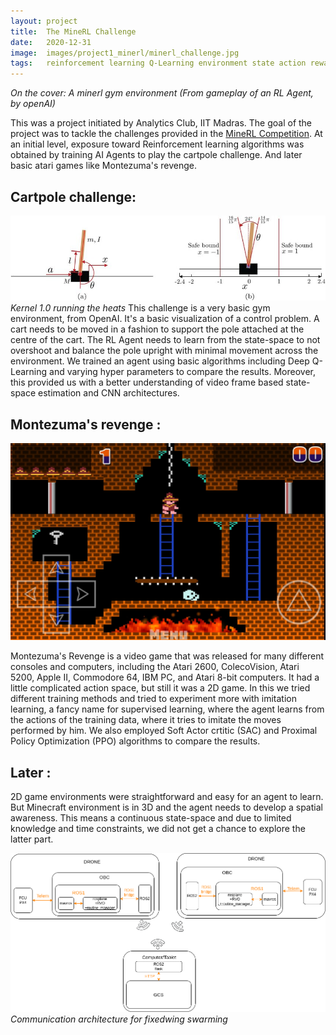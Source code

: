 ```yaml
---
layout: project
title:  The MineRL Challenge
date:   2020-12-31
image:  images/project1_minerl/minerl_challenge.jpg
tags:   reinforcement learning Q-Learning environment state action rewards actor-critic policy 
---
```

*On the cover: A minerl gym environment (From gameplay of an RL Agent, by openAI)*

This was a project initiated by Analytics Club, IIT Madras. The goal of the project was to tackle the challenges provided in the [MineRL Competition](https://www.aicrowd.com/challenges/neurips-2022-minerl-basalt-competition). At an initial level, exposure toward Reinforcement learning algorithms was obtained by training AI Agents to play the cartpole challenge. And later basic atari games like Montezuma's revenge.


## Cartpole challenge:
![team](/images/project_MineRL/cartpole.png)
*Kernel 1.0 running the heats*
This challenge is a very basic gym environment, from OpenAI. It's a basic visualization of a control problem. A cart needs to be moved in a fashion to support the pole attached at the centre of the cart. The RL Agent needs to learn from the state-space to not overshoot and balance the pole upright with minimal movement across the environment. We trained an agent using basic algorithms including Deep Q-Learning and varying hyper parameters to compare the results. Moreover, this provided us with a better understanding of video frame based state-space estimation and CNN architectures.

## Montezuma's revenge :
![team](/images/project_MineRL/montezuma.jpg)

Montezuma's Revenge is a video game that was released for many different consoles and computers, including the Atari 2600, ColecoVision, Atari 5200, Apple II, Commodore 64, IBM PC, and Atari 8-bit computers. It had a little complicated action space, but still it was a 2D game. In this we tried different training methods and tried to experiment more with imitation learning, a fancy name for supervised learning, where the agent learns from the actions of the training data, where it tries to imitate the moves performed by him. We also employed Soft Actor crtitic (SAC) and Proximal Policy Optimization (PPO) algorithms to compare the results.

## Later :
2D game environments were straightforward and easy for an agent to learn. But Minecraft environment is in 3D and the agent needs to develop a spatial awareness. This means a continuous state-space and due to limited knowledge and time constraints, we did not get a chance to explore the latter part. 

![alt](/images/project10/comm_architecture.png)
*Communication architecture for fixedwing swarming*
